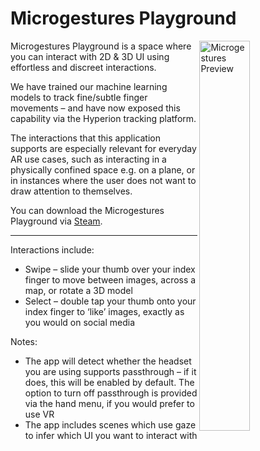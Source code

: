 # Microgestures Playground

<img src="https://store.steampowered.com/gfxproxy/betagfx/apps/3097800/header.jpg?t=1721371337" alt="Microgestures Preview" align="right" width="40%">

Microgestures Playground is a space where you can interact with 2D & 3D UI using effortless and discreet interactions.

We have trained our machine learning models to track fine/subtle finger movements – and have now exposed this capability via the Hyperion tracking platform.

The interactions that this application supports are especially relevant for everyday AR use cases, such as interacting in a physically confined space e.g. on a plane, or in instances where the user does not want to draw attention to themselves.

You can download the Microgestures Playground via [Steam](https://store.steampowered.com/app/3097800/Ultraleap_Hyperion__Microgestures/).

---

Interactions include:
- Swipe – slide your thumb over your index finger to move between images, across a map, or rotate a 3D model
- Select – double tap your thumb onto your index finger to ‘like’ images, exactly as you would on social media

Notes:
- The app will detect whether the headset you are using supports passthrough – if it does, this will be enabled by default. The option to turn off passthrough is provided via the hand menu, if you would prefer to use VR
- The app includes scenes which use gaze to infer which UI you want to interact with
